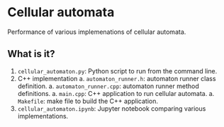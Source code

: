 # Cellular automata

Performance of various implemenations of cellular automata.

## What is it?

1. `cellular_automaton.py`: Python script to run from the command line.
2. C++ implementation
  a. `automaton_runner.h`: automaton runner class definition.
  a. `automaton_runner.cpp`: automaton runner method definitions.
  a. `main.cpp`: C++ application to run cellular automata.
  a. `Makefile`: make file to build the C++ application.
3. `cellular_automaton.ipynb`: Jupyter notebook comparing various
  implementations.
